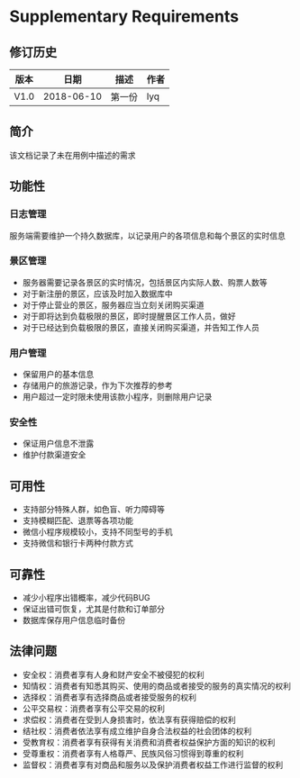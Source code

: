 # Supplementary Requirements
## 修订历史

版本  | 日期 | 描述 | 作者
---- | ---- | ---- | ---
V1.0 | 2018-06-10 | 第一份 | lyq

## 简介

该文档记录了未在用例中描述的需求

## 功能性

### 日志管理
服务端需要维护一个持久数据库，以记录用户的各项信息和每个景区的实时信息
### 景区管理
- 服务器需要记录各景区的实时情况，包括景区内实际人数、购票人数等
- 对于新注册的景区，应该及时加入数据库中
- 对于停止营业的景区，服务器应当立刻关闭购买渠道
- 对于即将达到负载极限的景区，即时提醒景区工作人员，做好
- 对于已经达到负载极限的景区，直接关闭购买渠道，并告知工作人员
### 用户管理
- 保留用户的基本信息
- 存储用户的旅游记录，作为下次推荐的参考
- 用户超过一定时限未使用该款小程序，则删除用户记录
### 安全性
- 保证用户信息不泄露
- 维护付款渠道安全

## 可用性
- 支持部分特殊人群，如色盲、听力障碍等
- 支持模糊匹配、退票等各项功能
- 微信小程序规模较小，支持不同型号的手机
- 支持微信和银行卡两种付款方式

## 可靠性
- 减少小程序出错概率，减少代码BUG
- 保证出错可恢复，尤其是付款和订单部分
- 数据库保存用户信息临时备份

## 法律问题
- 安全权：消费者享有人身和财产安全不被侵犯的权利
- 知情权：消费者有知悉其购买、使用的商品或者接受的服务的真实情况的权利
- 选择权：消费者享有选择商品或者接受服务的权利
- 公平交易权：消费者享有公平交易的权利
- 求偿权：消费者在受到人身损害时，依法享有获得赔偿的权利
- 结社权：消费者依法享有成立维护自身合法权益的社会团体的权利
- 受教育权：消费者享有获得有关消费和消费者权益保护方面的知识的权利
- 受尊重权：消费者享有人格尊严、民族风俗习惯得到尊重的权利
- 监督权：消费者享有对商品和服务以及保护消费者权益工作进行监督的权利

